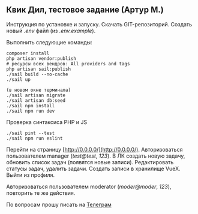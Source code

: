 ## Квик Дил, тестовое задание (Артур М.)

Инструкция по установке и запуску. Скачать GIT-репозиторий. Создать новый *.env* файл (из *.env.example*).

Выполнить следующие команды:

    composer install
    php artisan vendor:publish 
    # ресурсы всех вендров: All providers and tags
    php artisan sail:publish
    ./sail build --no-cache
    ./sail up

    (в новом окне терминала)
    ./sail artisan migrate
    ./sail artisan db:seed
    ./sail npm install
    ./sail npm run dev

Проверка синтаксиса PHP и JS

    ./sail pint --test
    ./sail npm run eslint

Перейти на страницу [http://0.0.0.0/](http://0.0.0.0/). Авторизоваться пользователем manager (*test@test*, *123*).
В ЛК создать новую задачу, обновить список задач (появятся новые записи). Редактировать статусы задач, удалить задачи. 
Создать записи в хранилище VueX. Выйти из профиля.

Авторизоваться пользователем moderator (*moder@moder*, *123*), повторить те же действия.

По вопросам прошу писать на [Телеграм](https://t.me/artip7)
